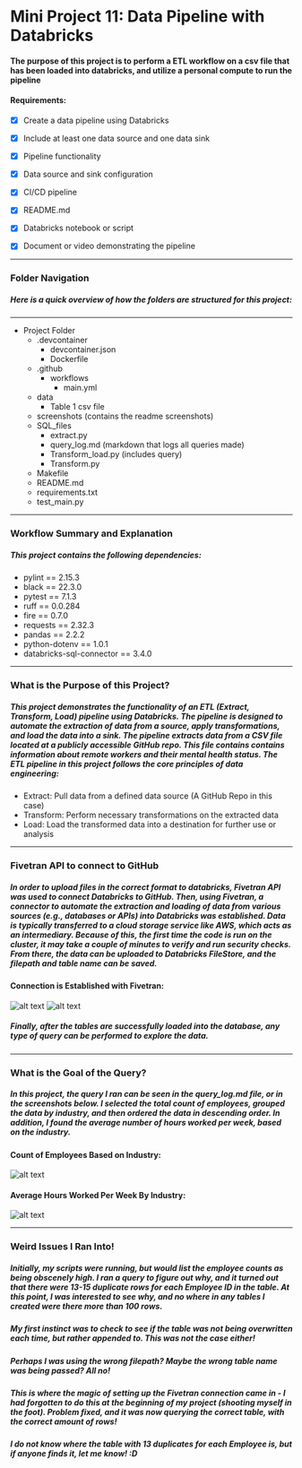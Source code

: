 # Mini Project 11: Data Pipeline with Databricks
#### The purpose of this project is to perform a ETL workflow on a csv file that has been loaded into databricks, and utilize a personal compute to run the pipeline

#### Requirements:

- [X] Create a data pipeline using Databricks
- [X] Include at least one data source and one data sink
- [X] Pipeline functionality 
- [X] Data source and sink configuration
- [X] CI/CD pipeline
- [X] README.md
- [X] Databricks notebook or script
- [X] Document or video demonstrating the pipeline


---
### Folder Navigation
##### Here is a quick overview of how the folders are structured for this project:
---
- Project Folder
    - .devcontainer
        - devcontainer.json
        - Dockerfile
    - .github
        - workflows
            - main.yml
    - data
        - Table 1 csv file
    - screenshots (contains the readme screenshots)
    - SQL_files
        - extract.py
        - query_log.md (markdown that logs all queries made)
        - Transform_load.py (includes query)
        - Transform.py
    - Makefile
    - README.md
    - requirements.txt
    - test_main.py
---
### Workflow Summary and Explanation
##### This project contains the following dependencies:
- pylint == 2.15.3
- black == 22.3.0
- pytest == 7.1.3
- ruff == 0.0.284
- fire == 0.7.0
- requests == 2.32.3
- pandas == 2.2.2
- python-dotenv == 1.0.1
- databricks-sql-connector == 3.4.0
---
### What is the Purpose of this Project?
##### This project demonstrates the functionality of an ETL (Extract, Transform, Load) pipeline using Databricks. The pipeline is designed to automate the extraction of data from a source, apply transformations, and load the data into a sink. The pipeline extracts data from a CSV file located at a publicly accessible GitHub repo. This file contains contains information about remote workers and their mental health status. The ETL pipeline in this project follows the core principles of data engineering:

- Extract: Pull data from a defined data source (A GitHub Repo in this case)
- Transform: Perform necessary transformations on the extracted data
- Load: Load the transformed data into a destination for further use or analysis

---
### Fivetran API to connect to GitHub
##### In order to upload files in the correct format to databricks, Fivetran API was used to connect Databricks to GitHub. Then, using Fivetran, a connector to automate the extraction and loading of data from various sources (e.g., databases or APIs) into Databricks was established. Data is typically transferred to a cloud storage service like AWS, which acts as an intermediary. Because of this, the first time the code is run on the cluster, it may take a couple of minutes to verify and run security checks. From there, the data can be uploaded to Databricks FileStore, and the filepath and table name can be saved.

#### Connection is Established with Fivetran:
![alt text](screenshots/filestore.png)
![alt text](screenshots/table_name.png)


##### Finally, after the tables are successfully loaded into the database, any type of query can be performed to explore the data. 

___
### What is the Goal of the Query?
##### In this project, the query I ran can be seen in the query_log.md file, or in the screenshots below. I selected the total count of employees, grouped the data by industry, and then ordered the data in descending order. In addition, I found the average number of hours worked per week, based on the industry. 

#### Count of Employees Based on Industry:
![alt text](screenshots/count_employees.png)

#### Average Hours Worked Per Week By Industry:
![alt text](screenshots/avg_hours.png)

---
### Weird Issues I Ran Into!
##### Initially, my scripts were running, but would list the employee counts as being obscenely high. I ran a query to figure out why, and it turned out that there were 13-15 duplicate rows for each Employee ID in the table. At this point, I was interested to see why, and no where in any tables I created were there more than 100 rows. 

##### My first instinct was to check to see if the table was not being overwritten each time, but rather appended to. This was not the case either!

##### Perhaps I was using the wrong filepath? Maybe the wrong table name was being passed? All no!

##### This is where the magic of setting up the Fivetran connection came in - I had forgotten to do this at the beginning of my project (shooting myself in the foot). Problem fixed, and it was now querying the correct table, with the correct amount of rows!

##### I do not know where the table with 13 duplicates for each Employee is, but if anyone finds it, let me know! :D








